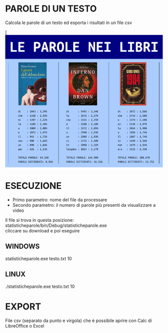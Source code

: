 PAROLE DI UN TESTO
==================

Calcola le parole di un testo ed esporta i risultati in un file csv 

[![disegno.svg.png](https://github.com/archistico/StatisticheParole/raw/master/risultati/disegno.svg.png)

ESECUZIONE
==========
- Primo parametro: nome del file da processare  
- Secondo parametro: il numero di parole più presenti da visualizzare a video   

Il file si trova in questa posizione:  
statisticheparole/bin/Debug/statisticheparole.exe  
cliccare su download e poi eseguire

WINDOWS
-------
statisticheparole.exe testo.txt 10  

LINUX
-----
./statisticheparole.exe testo.txt 10  

EXPORT
======
File csv (separato da punto e virgola) che è possibile aprire con Calc di LibreOffice o Excel

